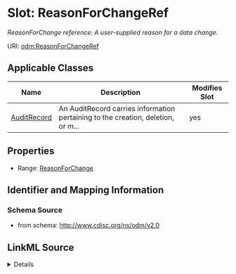 # Slot: ReasonForChangeRef


_ReasonForChange reference: A user-supplied reason for a data change._



URI: [odm:ReasonForChangeRef](http://www.cdisc.org/ns/odm/v2.0/ReasonForChangeRef)



<!-- no inheritance hierarchy -->




## Applicable Classes

| Name | Description | Modifies Slot |
| --- | --- | --- |
[AuditRecord](AuditRecord.md) | An AuditRecord carries information pertaining to the creation, deletion, or m... |  yes  |







## Properties

* Range: [ReasonForChange](ReasonForChange.md)





## Identifier and Mapping Information







### Schema Source


* from schema: http://www.cdisc.org/ns/odm/v2.0




## LinkML Source

<details>
```yaml
name: ReasonForChangeRef
description: 'ReasonForChange reference: A user-supplied reason for a data change.'
from_schema: http://www.cdisc.org/ns/odm/v2.0
rank: 1000
identifier: false
alias: ReasonForChangeRef
domain_of:
- AuditRecord
range: ReasonForChange

```
</details>